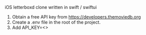 
iOS letterboxd clone written in swift / swiftui

1. Obtain a free API key from https://developers.themoviedb.org
2. Create a .env file in the root of the project.
3. Add API_KEY=<<your api key>>

